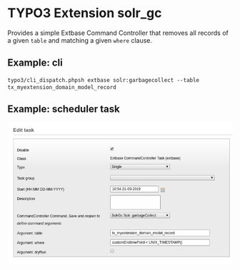 # TYPO3 Extension solr_gc

Provides a simple Extbase Command Controller that removes all records of a given `table` and matching a given `where` clause.

## Example: cli

```
typo3/cli_dispatch.phpsh extbase solr:garbagecollect --table tx_myextension_domain_model_record
```

## Example: scheduler task

![Configuration](configuration.png)
